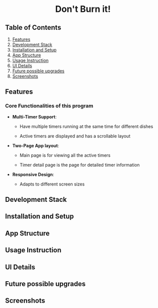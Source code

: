 <h1 align="center">Don't Burn it! </h1>

## Table of Contents
1. [Features](#features)
2. [Development Stack](#development-stack)
3. [Installation and Setup](#installation-and-setup)
4. [App Structure](#app-structure)
5. [Usage Instruction](#usage-instruction)
6. [UI Details](#ui-details)
7. [Future possible upgrades](#future-possible-upgrades)
8. [Screenshots](#screenshots)

## Features

### Core Functionalities of this program
- **Multi-Timer Support**:

    - Have multiple timers running at the same time for different dishes
    
    - Active timers are displayed and has a scrollable layout
- **Two-Page App layout**:

    - Main page is for viewing all the active timers

    - Timer detail page is the page for detailed timer information

- **Responsive Design**:

    - Adapts to different screen sizes




## Development Stack

## Installation and Setup

## App Structure

## Usage Instruction

## UI Details

## Future possible upgrades

## Screenshots





